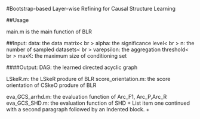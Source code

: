 #Bootstrap-based Layer-wise Refining for Causal Structure Learning

##Usage 

main.m is the main function of BLR


##Input:
data: the data matrix< br >
alpha: the significance level< br >
n: the number of sampled datasets< br >
varepsilon: the aggregation threshold< br >
maxK: the maximum size of conditioning set


####Output:
DAG: the learned directed acyclic graph 


LSkeR.m: the LSkeR produre of BLR
score_orientation.m:  the score orientation of CSkeO produre of BLR

eva_GCS_arrhd.m: the evaluation function of Arc_F1, Arc_P,Arc_R
eva_GCS_SHD.m: the evaluation function of SHD
+
List item one continued with a second paragraph followed by an
Indented block.
+
